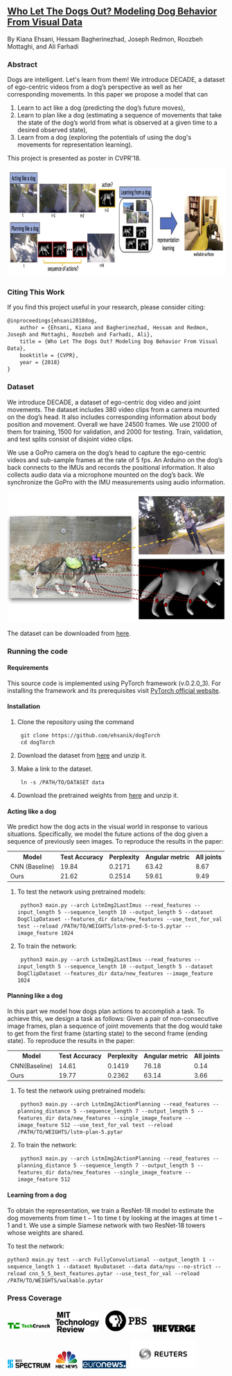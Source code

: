 ## [Who Let The Dogs Out? Modeling Dog Behavior From Visual Data](https://arxiv.org/pdf/1803.10827.pdf)
By Kiana Ehsani, Hessam Bagherinezhad, Joseph Redmon, Roozbeh Mottaghi, and Ali Farhadi

### Abstract

Dogs are intelligent. Let's learn from them! We introduce DECADE, a dataset of ego-centric videos from a dog’s perspective as well as her corresponding movements.
In this paper we propose a model that can
1. Learn to act like a dog (predicting the dog’s future moves),
2. Learn to plan like a dog (estimating a sequence of movements that take the state of the dog’s world from what is observed at a given time to a desired observed state),
3. Learn from a dog (exploring the potentials of using the dog's movements for representation learning).

This project is presented as poster in CVPR'18.

<center><img src="figs/teaser_attach.jpg" height="250px" ></center>

### Citing This Work

If you find this project useful in your research, please consider citing:

	@inproceedings{ehsani2018dog,
	    author = {Ehsani, Kiana and Bagherinezhad, Hessam and Redmon, Joseph and Mottaghi, Roozbeh and Farhadi, Ali},
	    title = {Who Let The Dogs Out? Modeling Dog Behavior From Visual Data},
	    booktitle = {CVPR},	    
	    year = {2018}
	}

### Dataset

We introduce DECADE, a dataset of ego-centric dog
video and joint movements. The dataset includes 380 video
clips from a camera mounted on the dog’s head. It also includes
corresponding information about body position and
movement. Overall we have 24500 frames. We use 21000
of them for training, 1500 for validation, and 2000 for testing.
Train, validation, and test splits consist of disjoint
video clips.

We use a GoPro camera on the dog’s head to capture the
ego-centric videos and sub-sample frames at the rate of 5
fps. An Arduino on the dog’s back connects to the IMUs and
records the positional information. It also collects audio
data via a microphone mounted on the dog’s back. We synchronize
the GoPro with the IMU measurements using audio
information.

<center><img src="figs/teaser_data_collect.jpg" height="300px" ></center>

The dataset can be downloaded from [here](https://homes.cs.washington.edu/~kianae/DECADE.zip).

### Running the code

#### Requirements

This source code is implemented using PyTorch framework (v.0.2.0_3). For installing the framework and its prerequisites visit [PyTorch official website](http://pytorch.org/).

#### Installation
 
1. Clone the repository using the command

		git clone https://github.com/ehsanik/dogTorch
		cd dogTorch

3. Download the dataset from [here](https://homes.cs.washington.edu/~kianae/DECADE.zip) and unzip it.
2. Make a link to the dataset.

		ln -s /PATH/TO/DATASET data

3. Download the pretrained weights from [here](https://homes.cs.washington.edu/~kianae/weights_dog_cvpr18.zip) and unzip it.

#### Acting like a dog

We predict how the dog acts in the visual world in response to various situations. Specifically, we model the future actions of the dog given a sequence of previously seen images. To reproduce the results in the paper:

<table>
<tr>
<th class="tg-us36">Model</th>
<th class="tg-us36">Test Accuracy</th>
<th class="tg-us36">Perplexity</th>
<th class="tg-us36">Angular metric</th>
<th class="tg-us36">All joints</th>
</tr>
<tr>
<td class="tg-us36">CNN (Baseline)</td>
<td class="tg-us36">19.84</td>
<td class="tg-us36">0.2171</td>
<td class="tg-us36">63.42</td>
<td class="tg-us36">8.67</td>
</tr>
<tr>
<td class="tg-us36">Ours</td>
<td class="tg-us36">21.62</td>
<td class="tg-us36">0.2514</td>
<td class="tg-us36">59.61</td>
<td class="tg-us36">9.49</td>
</tr>
</table>

1. To test the network using pretrained models:

		python3 main.py --arch LstmImg2LastImus --read_features --input_length 5 --sequence_length 10 --output_length 5 --dataset DogClipDataset --features_dir data/new_features --use_test_for_val test --reload /PATH/TO/WEIGHTS/lstm-pred-5-to-5.pytar --image_feature 1024

2. To train the network:

		python3 main.py --arch LstmImg2LastImus --read_features --input_length 5 --sequence_length 10 --output_length 5 --dataset DogClipDataset --features_dir data/new_features --image_feature 1024

#### Planning like a dog

In this part we model how dogs plan actions to accomplish a task. To achieve this, we design a task as follows: Given a pair of non-consecutive image frames, plan a sequence of joint movements that the dog would take to get from the first frame (starting state) to the second frame (ending
state). To reproduce the results in the paper:

<table class="tg">
<tr>
<th class="tg-us36">Model</th>
<th class="tg-us36">Test Accuracy</th>
<th class="tg-us36">Perplexity</th>
<th class="tg-us36">Angular metric</th>
<th class="tg-us36">All joints</th>
</tr>
<tr>
<td class="tg-us36">CNN(Baseline)</td>
<td class="tg-us36">14.61</td>
<td class="tg-us36">0.1419</td>
<td class="tg-us36">76.18</td>
<td class="tg-us36">0.14</td>
</tr>
<tr>
<td class="tg-us36">Ours</td>
<td class="tg-us36">19.77</td>
<td class="tg-us36">0.2362</td>
<td class="tg-us36">63.14</td>
<td class="tg-us36">3.66</td>
</tr>
</table>

1. To test the network using pretrained models:

		python3 main.py --arch LstmImg2ActionPlanning --read_features --planning_distance 5 --sequence_length 7 --output_length 5 --features_dir data/new_features --single_image_feature --image_feature 512 --use_test_for_val test --reload /PATH/TO/WEIGHTS/lstm-plan-5.pytar

2. To train the network:

		python3 main.py --arch LstmImg2ActionPlanning --read_features --planning_distance 5 --sequence_length 7 --output_length 5 --features_dir data/new_features --single_image_feature --image_feature 512 


#### Learning from a dog

To obtain the representation, we train a ResNet-18 model to estimate the dog movements from time t − 1 to time t by looking at the images at time t − 1 and t. We use a simple Siamese network with two ResNet-18 towers whose weights are shared.

To test the network:

	python3 main.py test --arch FullyConvolutional --output_length 1 --sequence_length 1 --dataset NyuDataset --data data/nyu --no-strict --reload cnn_5_5_best_features.pytar --use_test_for_val --reload /PATH/TO/WEIGHTS/walkable.pytar


### Press Coverage

<a href="https://techcrunch.com/2018/04/11/whos-a-good-ai-dog-based-data-creates-a-canine-machine-learning-system/"><img src="figs/techcrunch.png" width="100px"></a>
&nbsp;
<a href="https://www.technologyreview.com/s/610775/this-ai-thinks-like-a-dog/"><img src="figs/mittechreview.png" width="100px"></a>
&nbsp;
<a href="http://www.pbs.org/wgbh/nova/next/tech/ai-trained-to-act-like-a-dog/"><img src="figs/pbs.png" width="100px"></a>
&nbsp;
<a href="https://www.theverge.com/2018/4/14/17234570/artificial-intelligence-dogs-research-science-learning"><img src="figs/verge.png" width="100px"></a>
&nbsp;

<a href="https://spectrum.ieee.org/tech-talk/robotics/artificial-intelligence/real-dog-behavior-could-inspire-robot-dogs"><img src="figs/ieeespectrum.png" width="100px"></a>
&nbsp;
<a href="https://www.nbcnews.com/mach/science/why-scientists-are-teaching-ai-think-dog-ncna869266"><img src="figs/nbc.png" width="50px"></a>
&nbsp;
<a href="http://www.euronews.com/2018/04/26/why-scientists-are-teaching-ai-think-dog-ncna869266"><img src="figs/euronews.png" width="100px"></a>
&nbsp;
<a href="https://www.reuters.com/video/2018/06/14/dog-vision-project-analyses-canine-behav?videoId=435834651&videoChannel=118065&channelName=Moments+of+Innovation"><img src="figs/reuters.png" width="150px"></a>
&nbsp;
